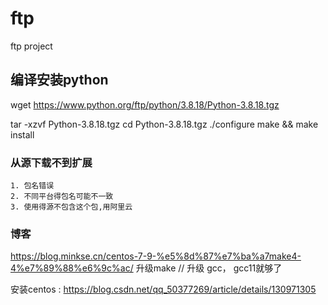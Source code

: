 # ftp
ftp project

## 编译安装python
wget https://www.python.org/ftp/python/3.8.18/Python-3.8.18.tgz

tar -xzvf Python-3.8.18.tgz
cd Python-3.8.18.tgz
./configure
make && make install




### 从源下载不到扩展
```
1. 包名错误
2. 不同平台得包名可能不一致
3. 使用得源不包含这个包,用阿里云
```
### 博客
https://blog.minkse.cn/centos-7-9-%e5%8d%87%e7%ba%a7make4-4%e7%89%88%e6%9c%ac/   升级make // 升级 gcc， gcc11就够了

安装centos : https://blog.csdn.net/qq_50377269/article/details/130971305

